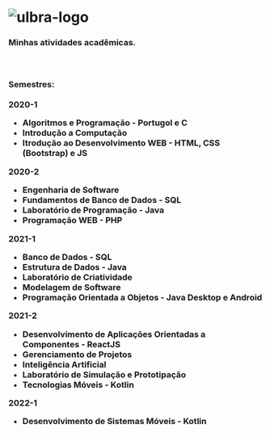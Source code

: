 
# <img src="https://www.ulbra.br/themes/img/site/logo-torres.png" alt="ulbra-logo"/>

<h3><b>Minhas atividades acadêmicas.</b><h3>
<br/><br/>
<b>Semestres:</b>
<br/><br/>
<b>2020-1</b>
<ul>
    <li>Algoritmos e Programação - Portugol e C</li>
    <li>Introdução a Computação</li>
    <li>Itrodução ao Desenvolvimento WEB - HTML, CSS (Bootstrap) e JS</li>
</ul>
<b>2020-2</b>
<ul>
    <li>Engenharia de Software</li>
    <li>Fundamentos de Banco de Dados - SQL</li>
    <li>Laboratório de Programação - Java</li>
    <li>Programação WEB - PHP</li>
</ul>
<b>2021-1</b>
<ul>
    <li>Banco de Dados - SQL</li>
    <li>Estrutura de Dados - Java</li>
    <li>Laboratório de Criatividade</li>
    <li>Modelagem de Software</li>
    <li>Programação Orientada a Objetos - Java Desktop e Android</li>
</ul>
<b>2021-2</b>
<ul>
    <li>Desenvolvimento de Aplicações Orientadas a Componentes - ReactJS</li>
    <li>Gerenciamento de Projetos</li>
    <li>Inteligência Artificial</li>
    <li>Laboratório de Simulação e Prototipação</li>
    <li>Tecnologias Móveis - Kotlin</li>
</ul>
<b>2022-1</b>
<ul>
    <li>Desenvolvimento de Sistemas Móveis - Kotlin</li>
</ul>